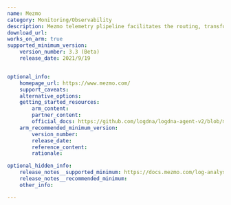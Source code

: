 ```yaml
---
name: Mezmo
category: Monitoring/Observability
description: Mezmo telemetry plipeline facilitates the routing, transformation, and collection of telemetry data to reduce expenses and promote actionability.
download_url:
works_on_arm: true
supported_minimum_version:
    version_number: 3.3 (Beta)
    release_date: 2021/9/19


optional_info:
    homepage_url: https://www.mezmo.com/
    support_caveats:
    alternative_options:
    getting_started_resources:
        arm_content:
        partner_content:
        official_docs: https://github.com/logdna/logdna-agent-v2/blob/master/docs/LINUX.md
    arm_recommended_minimum_version:
        version_number:
        release_date:
        reference_content:
        rationale:

optional_hidden_info:
    release_notes__supported_minimum: https://docs.mezmo.com/log-analysis-changelog/logdna-agent-33-beta
    release_notes__recommended_minimum:
    other_info:

---
```

